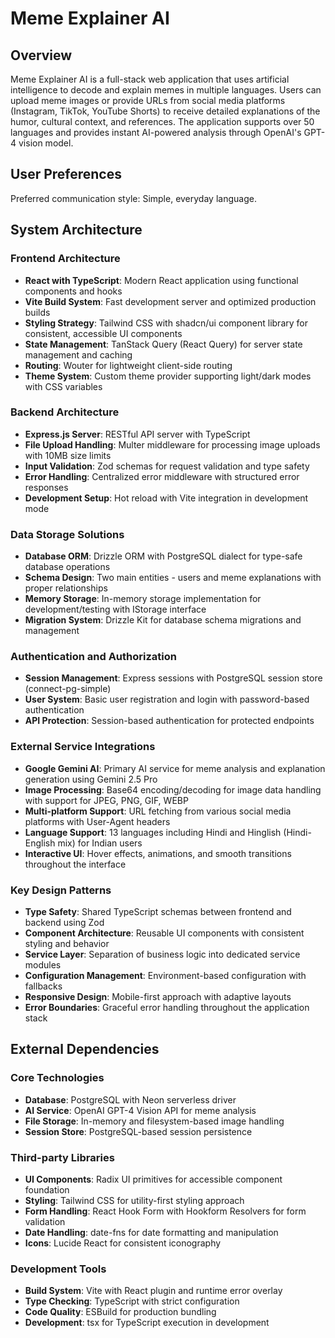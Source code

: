 # Meme Explainer AI

## Overview

Meme Explainer AI is a full-stack web application that uses artificial intelligence to decode and explain memes in multiple languages. Users can upload meme images or provide URLs from social media platforms (Instagram, TikTok, YouTube Shorts) to receive detailed explanations of the humor, cultural context, and references. The application supports over 50 languages and provides instant AI-powered analysis through OpenAI's GPT-4 vision model.

## User Preferences

Preferred communication style: Simple, everyday language.

## System Architecture

### Frontend Architecture
- **React with TypeScript**: Modern React application using functional components and hooks
- **Vite Build System**: Fast development server and optimized production builds
- **Styling Strategy**: Tailwind CSS with shadcn/ui component library for consistent, accessible UI components
- **State Management**: TanStack Query (React Query) for server state management and caching
- **Routing**: Wouter for lightweight client-side routing
- **Theme System**: Custom theme provider supporting light/dark modes with CSS variables

### Backend Architecture
- **Express.js Server**: RESTful API server with TypeScript
- **File Upload Handling**: Multer middleware for processing image uploads with 10MB size limits
- **Input Validation**: Zod schemas for request validation and type safety
- **Error Handling**: Centralized error middleware with structured error responses
- **Development Setup**: Hot reload with Vite integration in development mode

### Data Storage Solutions
- **Database ORM**: Drizzle ORM with PostgreSQL dialect for type-safe database operations
- **Schema Design**: Two main entities - users and meme explanations with proper relationships
- **Memory Storage**: In-memory storage implementation for development/testing with IStorage interface
- **Migration System**: Drizzle Kit for database schema migrations and management

### Authentication and Authorization
- **Session Management**: Express sessions with PostgreSQL session store (connect-pg-simple)
- **User System**: Basic user registration and login with password-based authentication
- **API Protection**: Session-based authentication for protected endpoints

### External Service Integrations
- **Google Gemini AI**: Primary AI service for meme analysis and explanation generation using Gemini 2.5 Pro
- **Image Processing**: Base64 encoding/decoding for image data handling with support for JPEG, PNG, GIF, WEBP
- **Multi-platform Support**: URL fetching from various social media platforms with User-Agent headers
- **Language Support**: 13 languages including Hindi and Hinglish (Hindi-English mix) for Indian users
- **Interactive UI**: Hover effects, animations, and smooth transitions throughout the interface

### Key Design Patterns
- **Type Safety**: Shared TypeScript schemas between frontend and backend using Zod
- **Component Architecture**: Reusable UI components with consistent styling and behavior
- **Service Layer**: Separation of business logic into dedicated service modules
- **Configuration Management**: Environment-based configuration with fallbacks
- **Responsive Design**: Mobile-first approach with adaptive layouts
- **Error Boundaries**: Graceful error handling throughout the application stack

## External Dependencies

### Core Technologies
- **Database**: PostgreSQL with Neon serverless driver
- **AI Service**: OpenAI GPT-4 Vision API for meme analysis
- **File Storage**: In-memory and filesystem-based image handling
- **Session Store**: PostgreSQL-based session persistence

### Third-party Libraries
- **UI Components**: Radix UI primitives for accessible component foundation
- **Styling**: Tailwind CSS for utility-first styling approach
- **Form Handling**: React Hook Form with Hookform Resolvers for form validation
- **Date Handling**: date-fns for date formatting and manipulation
- **Icons**: Lucide React for consistent iconography

### Development Tools
- **Build System**: Vite with React plugin and runtime error overlay
- **Type Checking**: TypeScript with strict configuration
- **Code Quality**: ESBuild for production bundling
- **Development**: tsx for TypeScript execution in development